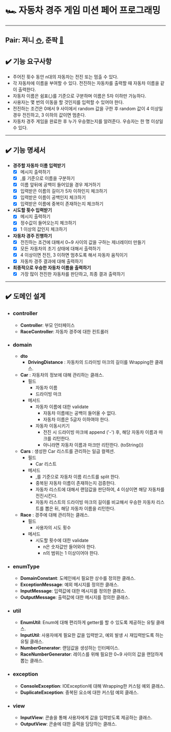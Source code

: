 # 🏎️ 자동차 경주 게임 미션 페어 프로그래밍

---

##  Pair: 져니 [⛄️](http://github.com/cl8d), 준팍 [🎅](https://github.com/junpakPark)


## ✔️ 기능 요구사항
- 주어진 횟수 동안 n대의 자동차는 전진 또는 멈출 수 있다.
- 각 자동차에 이름을 부여할 수 있다. 전진하는 자동차를 출력할 때 자동차 이름을 같이 출력한다.
- 자동차 이름은 쉼표(,)를 기준으로 구분하며 이름은 5자 이하만 가능하다.
- 사용자는 몇 번의 이동을 할 것인지를 입력할 수 있어야 한다.
- 전진하는 조건은 0에서 9 사이에서 random 값을 구한 후 random 값이 4 이상일 경우 전진하고, 3 이하의 값이면 멈춘다.
- 자동차 경주 게임을 완료한 후 누가 우승했는지를 알려준다. 우승자는 한 명 이상일 수 있다.

---

## ✔️ 기능 명세서
- **경주할 자동차 이름 입력받기**
  - [x] 메시지 출력하기
  - [x]  ,를 기준으로 이름을 구분하기
  - [x] 이름 앞뒤에 공백이 들어있을 경우 제거하기
  - [x] 입력받은 이름의 길이가 5자 이하인지 체크하기
  - [x] 입력받은 이름이 공백인지 체크하기
  - [x] 입력받은 이름에 중복이 존재하는지 체크하기
- **시도할 횟수 입력받기**
  - [x] 메시지 출력하기
  - [x] 정수값이 들어오는지 체크하기
  - [x] 1 이상의 값인지 체크하기
- **자동차 경주 진행하기**
  - [x] 전진하는 조건에 대해서 0~9 사이의 값을 구하는 제너레이터 만들기
  - [x] 모든 자동차의 초기 상태에 대해서 출력하기
  - [x] 4 이상이면 전진, 3 이하면 멈추도록 해서 자동차 움직이기
  - [x] 자동차 경주 결과에 대해 출력하기
- **최종적으로 우승한 자동차 이름을 출력하기**
  - [x] 가장 많이 전진한 자동차를 판단하고, 최종 결과 출력하기

---

## ✔️ 도메인 설계
- ### controller
  - **Controller**: 부모 인터페이스
  - **RaceController**: 자동차 경주에 대한 컨트롤러


- ### domain
  - **dto**
    - **DrivingDistance** : 자동차의 드라이빙 마크의 길이를 Wrapping한 클래스.
  - **Car** : 자동차의 정보에 대해 관리하는 클래스.
    - 필드
      - 자동차 이름
      - 드라이빙 마크
    - 메서드
      - 자동차 이름에 대한 validate
        - 자동차 이름에는 공백이 들어올 수 없다.
        - 자동차 이름은 5글자 이하여야 한다.
      - 자동차 이동시키기
        - 전진 시 드라이빙 마크에 append ('-') 후, 해당 자동차 이름과 마크를 리턴한다.
        - 아니라면 자동차 이름과 마크만 리턴한다. (toString())
  - **Cars** : 생성한 Car 리스트를 관리하는 일급 컬렉션.
    - 필드
      - Car 리스트
    - 메서드
      - ,를 기준으로 자동차 이름 리스트를 split 한다.
      - 중복된 자동차 이름이 존재하는지 검증한다.
      - 자동차 리스트에 대해서 랜덤값을 판단하여, 4 이상이면 해당 자동차를 전진시킨다.
      - 자동차 리스트의 드라이빙 마크의 길이를 비교해서 우승한 자동차 리스트를 뽑은 뒤, 해당 자동차 이름을 리턴한다.
  - **Race** : 경주에 대해 관리하는 클래스.
    - 필드
      - 사용자의 시도 횟수
    - 메서드
      - 시도할 횟수에 대한 validate
        - n은 숫자값만 들어와야 한다.
        - n의 범위는 1 이상이어야 한다.

- ### enumType
  - **DomainConstant**: 도메인에서 필요한 상수를 정의한 클래스.
  - **ExceptionMessage**: 예외 메시지를 정의한 클래스.
  - **InputMessage**: 입력값에 대한 메시지를 정의한 클래스.
  - **OutputMessage**: 출력값에 대한 메시지를 정의한 클래스.


- ### util
  - **EnumUtil**: Enum에 대해 편리하게 getter를 할 수 있도록 제공하는 유틸 클래스.
  - **InputUtil**: 사용자에게 필요한 값을 입력받고, 예외 발생 시 재입력받도록 하는 유틸 클래스.
  - **NumberGenerator**: 랜덤값을 생성하는 인터페이스.
  - **RaceNumberGenerator**: 레이스를 위해 필요한 0~9 사이의 값을 랜덤하게 뽑는 클래스.

- ### exception
  - **ConsoleException**: IOException에 대해 Wrapping한 커스텀 예외 클래스.
  - **DuplicateException**: 중복된 요소에 대한 커스텀 예외 클래스.

- ### view
  - **InputView**: 콘솔을 통해 사용자에게 값을 입력받도록 제공하는 클래스.
  - **OutputView**: 콘솔에 대한 출력을 담당하는 클래스.